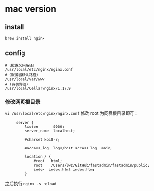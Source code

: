 # mac version
## install
`brew install nginx`
## config
```
#（配置文件路径）
/usr/local/etc/nginx/nginx.conf
#（服务器默认路径）
/usr/local/var/www
# (安装路径)
/usr/local/Cellar/nginx/1.17.9
```
### 修改网页根目录
`vi /usr/local/etc/nginx/nginx.conf`
修改 root 为网页根目录即可：
```
     server {
         listen       8080;
         server_name  localhost;

         #charset koi8-r;

         #access_log  logs/host.access.log  main;

         location / {
             #root   html;
             root    /Users/lwz/GitHub/fastadmin/fastadmin/public;
             index  index.html index.htm;
         }

```
之后执行 `nginx -s reload`
